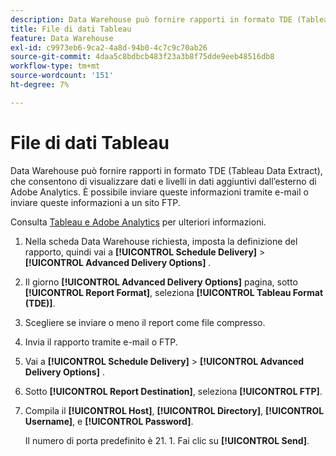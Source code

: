 ```yaml
---
description: Data Warehouse può fornire rapporti in formato TDE (Tableau Data Extract), che consentono di visualizzare dati e livelli in dati aggiuntivi dall’esterno di Adobe Analytics. È possibile inviare queste informazioni tramite e-mail o inviare queste informazioni a un sito FTP.
title: File di dati Tableau
feature: Data Warehouse
exl-id: c9973eb6-9ca2-4a8d-94b0-4c7c9c70ab26
source-git-commit: 4daa5c8bdbcb483f23a3b8f75dde9eeb48516db8
workflow-type: tm+mt
source-wordcount: '151'
ht-degree: 7%

---
```


# File di dati Tableau

Data Warehouse può fornire rapporti in formato TDE (Tableau Data Extract), che consentono di visualizzare dati e livelli in dati aggiuntivi dall’esterno di Adobe Analytics. È possibile inviare queste informazioni tramite e-mail o inviare queste informazioni a un sito FTP.

Consulta [Tableau e Adobe Analytics](https://www.tableausoftware.com/about/blog/2014/3/tableau-and-adobe-analytics-digital-marketing-gets-even-more-awesome-29491) per ulteriori informazioni.

1. Nella scheda Data Warehouse richiesta, imposta la definizione del rapporto, quindi vai a **[!UICONTROL Schedule Delivery]** > **[!UICONTROL Advanced Delivery Options]** .
1. Il giorno **[!UICONTROL Advanced Delivery Options]** pagina, sotto **[!UICONTROL Report Format]**, seleziona **[!UICONTROL Tableau Format (TDE)]**.
1. Scegliere se inviare o meno il report come file compresso.
1. Invia il rapporto tramite e-mail o FTP.

1. Vai a **[!UICONTROL Schedule Delivery]** > **[!UICONTROL Advanced Delivery Options]** .
1. Sotto **[!UICONTROL Report Destination]**, seleziona **[!UICONTROL FTP]**.
1. Compila il **[!UICONTROL Host]**, **[!UICONTROL Directory]**, **[!UICONTROL Username]**, e **[!UICONTROL Password]**.

   Il numero di porta predefinito è 21. 1. Fai clic su **[!UICONTROL Send]**.
